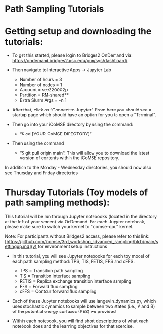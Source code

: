 # Path Sampling Tutorials

# Getting setup and downloading the tutorials:

- To get this started, please login to Bridges2 OnDemand via: https://ondemand.bridges2.psc.edu/pun/sys/dashboard/

- Then navigate to Interactive Apps → Jupyter Lab 
  - Number of hours = 3
  - Number of nodes = 1
  - Account = see220002p
  - Partition = RM-shared**
  - Extra Slurm Args = -n 1

- After that, click on “Connect to Jupyter”. From here you should see a startup page which should have an option for you to open a “Terminal”.

- Then go into your iCoMSE directory by using the command: 
  - “$ cd [YOUR iCoMSE DIRECTORY]”

- Then using the command
  - “$ git pull origin main”: This will allow you to download the latest version of contents within the iCoMSE repository. 
 
 In addition to the Monday - Wednesday directories, you should now also see Thursday and Friday directories 
 
# Thursday Tutorials (Toy models of path sampling methods):

This tutorial will be run through Jupyter notebooks (located in the directory at the left of your screen) via OnDemand. For each Jupyter notebook, please make sure to switch your kernel to “icomse-cpu” kernel.

Note: For participants without Bridges2 access, please refer to this link: [https://github.com/icomse/3rd_workshop_advanced_sampling/blob/main/settingup.md](y) for environment setup instructions

- In this tutorial, you will see Jupyter notebooks for each toy model of each path sampling method: TPS, TIS, RETIS, FFS and cFFS. 
  - TPS = Transition path sampling
  - TIS = Transition interface sampling
  - RETIS = Replica exchange transition interface sampling 
  - FFS = Forward flux sampling 
  - cFFS = Contour forward flux sampling 
 
- Each of these Jupyter notebooks will use langevin_dynamics.py, which uses stochastic dynamics to sample between two states (i.e., A and B) of the potential energy surfaces (PES) we provided.   

- Within each notebook, you will find short descriptions of what each notebook does and the learning objectives for that exercise.

